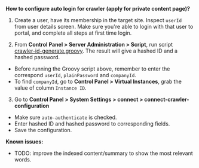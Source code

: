 **How to configure auto login for crawler (apply for private content page)?**

1. Create a user, have its membership in the target site. Inspect `userId` from user details screen. Make sure you're able to login with that user to portal, and complete all steps at first time login.

2. From **Control Panel > Server Administration > Script**, run script [crawler-id-generate.groovy](crawler-id-generate.groovy). The result will give a hashed ID and a hashed password.
- Before running the Groovy script above, remember to enter the correspond `userId`, `plainPassword` and `companyId`.
- To find `companyId`, go to **Control Panel > Virtual Instances**, grab the value of column `Instance ID`.

3. Go to **Control Panel > System Settings > connect > connect-crawler-configuration**
- Make sure `auto-authenticate` is checked.
- Enter hashed ID and hashed password to corresponding fields.
- Save the configuration.

**Known issues:**

- TODO: improve the indexed content/summary to show the most relevant words.
